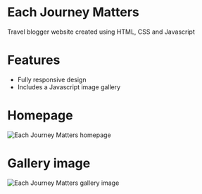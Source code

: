 # Each Journey Matters
Travel blogger website created using HTML, CSS and Javascript

# Features
- Fully responsive design
- Includes a Javascript image gallery

# Homepage
<img src="images/EJM-homepage.png" title="Each Journey Matters homepage" alt="Each Journey Matters homepage"></a>


# Gallery image
<img src="images/EJM-gallery.png" title="Each Journey Matters gallery image" alt="Each Journey Matters gallery image"></a>
